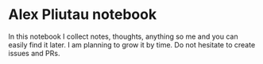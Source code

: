 # Alex Pliutau notebook

In this notebook I collect notes, thoughts, anything so me and you can easily find it later. I am planning to grow it by time. Do not hesitate to create issues and PRs.